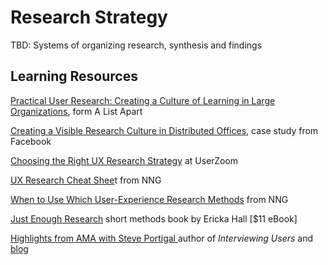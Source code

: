 # Research Strategy

TBD: Systems of organizing research, synthesis and findings

## Learning Resources

[Practical User Research: Creating a Culture of Learning in Large Organizations](https://alistapart.com/article/practical-user-research-creating-a-culture), form A List Apart

[Creating a Visible Research Culture in Distributed Offices](https://medium.com/facebook-research/creating-a-visible-research-culture-in-distributed-offices-4df83867b8ab), case study from Facebook

[Choosing the Right UX Research Strategy](https://www.userzoom.com/user-experience-research/choosing-the-right-ux-research-strategy/) at UserZoom

[UX Research Cheat Shee](https://www.nngroup.com/articles/ux-research-cheat-sheet/)t from NNG

[When to Use Which User-Experience Research Methods](https://www.nngroup.com/articles/which-ux-research-methods/) from NNG

[Just Enough Research](https://abookapart.com/products/just-enough-research) short methods book by Ericka Hall \[$11 eBook\]

[Highlights from AMA with Steve Portigal ](https://www.portigal.com/highlights-from-my-ask-me-anything-with-what-users-do/)author of _Interviewing Users_ and [blog](http://rosenfeldmedia.com/category/interviewing-users/)


